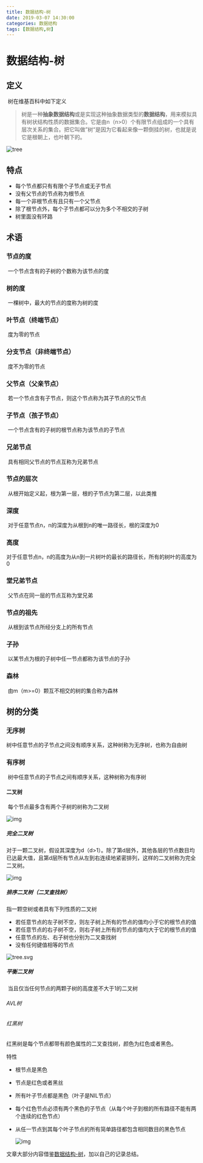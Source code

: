 ```yaml
---
title: 数据结构-树
date: 2019-03-07 14:30:00
categories: 数据结构
tags: [数据结构,树]
---
```


# 数据结构-树

## 定义

​	树在维基百科中如下定义

> ​	树是一种**抽象数据结构**或是实现这种抽象数据类型的**数据结构**，用来模拟具有树状结构性质的数据集合。它是由n（n>0）个有限节点组成的一个具有层次关系的集合。把它叫做”树“是因为它看起来像一颗倒挂的树，也就是说它是根朝上，也叶朝下的。

![tree](/imag/300px-Treedatastructure.png)

<!--more-->

## 特点

- 每个节点都只有有限个子节点或无子节点
- 没有父节点的节点称为根节点
- 每一个非根节点有且只有一个父节点
- 除了根节点外，每个子节点都可以分为多个不相交的子树
- 树里面没有环路

## 术语

### 节点的度

​	一个节点含有的子树的个数称为该节点的度

### 树的度

​	一棵树中，最大的节点的度称为树的度

### 叶节点（终端节点）

​	度为零的节点

### 分支节点（非终端节点）

​	度不为零的节点

### 父节点（父亲节点）

​	若一个节点含有子节点，则这个节点称为其子节点的父节点

### 子节点（孩子节点）

​	一个节点含有的子树的根节点称为该节点的子节点

### 兄弟节点

​	具有相同父节点的节点互称为兄弟节点

### 节点的层次

​	从根开始定义起，根为第一层，根的子节点为第二层，以此类推

### 深度

​	对于任意节点n，n的深度为从根到n的唯一路径长，根的深度为0

### 高度

​	对于任意节点n，n的高度为从n到一片树叶的最长的路径长，所有的树叶的高度为0

### 堂兄弟节点

​	父节点在同一层的节点互称为堂兄弟

### 节点的祖先

​	从根到该节点所经分支上的所有节点

### 子孙

​	以某节点为根的子树中任一节点都称为该节点的子孙

### 森林

​	由m（m>=0）颗互不相交的树的集合称为森林

## 树的分类

### 无序树

​	树中任意节点的子节点之间没有顺序关系，这种树称为无序树，也称为自由树

### 有序树

​	树中任意节点的子节点之间有顺序关系，这种树称为有序树

#### 二叉树

​	每个节点最多含有两个子树的树称为二叉树

![img](/imag/192px-Binary_tree.svg.png)

##### 完全二叉树

​	对于一颗二叉树，假设其深度为d（d>1）。除了第d层外，其他各层的节点数目均已达最大值，且第d层所有节点从左到右连续地紧密排列，这样的二叉树称为完全二叉树。

![img](imag/1630488-79802447d1d63c9b.webp)

##### 排序二叉树（二叉查找树）

指一颗空树或者具有下列性质的二叉树

- 若任意节点的左子树不空，则左子树上所有的节点的值均小于它的根节点的值
- 若任意节点的右子树不空，则右子树上所有的节点的值均大于它的根节点的值
- 任意节点的左、右子树也分别为二叉查找树
- 没有任何键值相等的节点

![tree.svg](imag/300px-Binary_search_tree.svg.png)

##### 平衡二叉树

​	当且仅当任何节点的两颗子树的高度差不大于1的二叉树

###### AVL树



###### 红黑树

红黑树是每个节点都带有颜色属性的二叉查找树，颜色为红色或者黑色。

特性

- 根节点是黑色

- 节点是红色或者黑丝

- 所有叶子节点都是黑色（叶子是NIL节点）

- 每个红色节点必须有两个黑色的子节点（从每个叶子到根的所有路径不能有两个连续的红色节点）

- 从任一节点到其每个叶子节点的所有简单路径都包含相同数目的黑色节点

  ![img](imag/1.png)



文章大部分内容借鉴[数据结构-树](https://www.jianshu.com/p/45661b029292)，加以自己的记录总结。